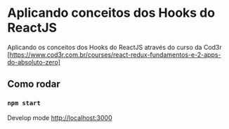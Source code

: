 # Aplicando conceitos dos Hooks do ReactJS

Aplicando os conceitos dos Hooks do ReactJS através do curso da Cod3r
[https://www.cod3r.com.br/courses/react-redux-fundamentos-e-2-apps-do-absoluto-zero]

## Como rodar

### `npm start`

Develop mode
[http://localhost:3000](http://localhost:3000)
